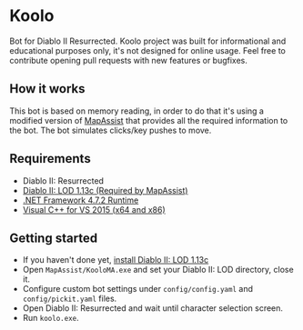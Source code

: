 # Koolo
Bot for Diablo II Resurrected. Koolo project was built for informational and educational purposes only, it's not designed
for online usage. Feel free to contribute opening pull requests with new features or bugfixes.

## How it works
This bot is based on memory reading, in order to do that it's using a modified version of [MapAssist](https://github.com/OneXDeveloper/MapAssist)
that provides all the required information to the bot. The bot simulates clicks/key pushes to move.

## Requirements
- Diablo II: Resurrected
- [Diablo II: LOD 1.13c (Required by MapAssist)](https://drive.google.com/file/d/1smkzc8kHnL86Ac1b0JuCN_O9RO9MJ-oQ/view)
- [.NET Framework 4.7.2 Runtime](https://dotnet.microsoft.com/en-us/download/dotnet-framework/net472)
- [Visual C++ for VS 2015 (x64 and x86)](https://www.microsoft.com/en-us/download/details.aspx?id=48145)

## Getting started
- If you haven't done yet, [install Diablo II: LOD 1.13c](https://github.com/OneXDeveloper/MapAssist/wiki/Installation#step-1-d2-lod-setup)
- Open `MapAssist/KooloMA.exe` and set your Diablo II: LOD directory, close it.
- Configure custom bot settings under `config/config.yaml` and `config/pickit.yaml` files.
- Open Diablo II: Resurrected and wait until character selection screen.
- Run `koolo.exe`.